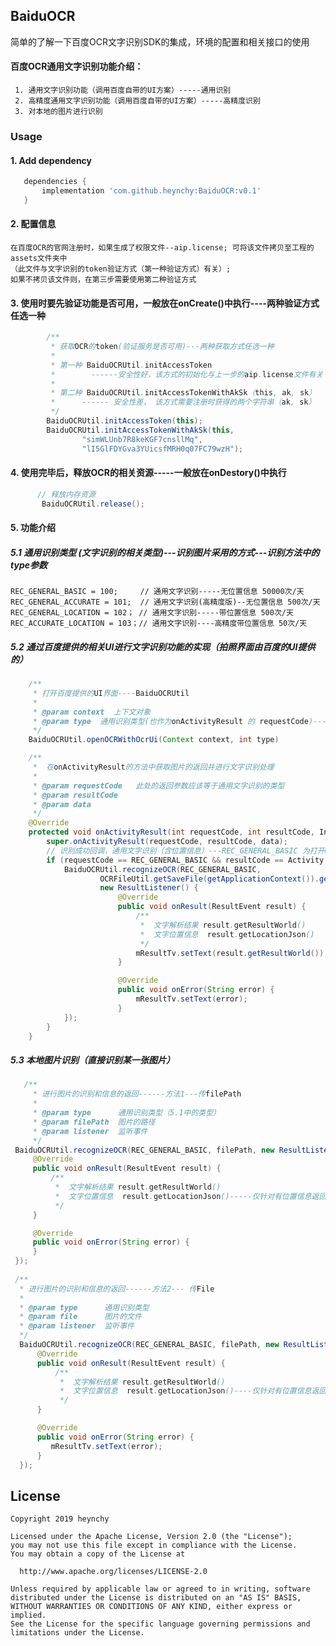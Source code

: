## BaiduOCR
简单的了解一下百度OCR文字识别SDK的集成，环境的配置和相关接口的使用
#### 百度OCR通用文字识别功能介绍：   
     1. 通用文字识别功能（调用百度自带的UI方案）-----通用识别
     2. 高精度通用文字识别功能（调用百度自带的UI方案）-----高精度识别
     3. 对本地的图片进行识别
### Usage
#### 1. Add dependency
```groovy
   dependencies {
       implementation 'com.github.heynchy:BaiduOCR:v0.1'
   }
```
#### 2. 配置信息
    在百度OCR的官网注册时，如果生成了权限文件--aip.license; 可将该文件拷贝至工程的assets文件夹中
    （此文件与文字识别的token验证方式（第一种验证方式）有关）;
    如果不拷贝该文件则，在第三步需要使用第二种验证方式
#### 3. 使用时要先验证功能是否可用，一般放在onCreate()中执行----两种验证方式任选一种
```java
        /**
         * 获取OCR的token(验证服务是否可用)---两种获取方式任选一种
         * 
         * 第一种 BaiduOCRUtil.initAccessToken
         *        ------安全性好，该方式的初始化与上一步的aip.license文件有关
         *        
         * 第二种 BaiduOCRUtil.initAccessTokenWithAkSk（this, ak, sk）
         *      ------ 安全性差， 该方式需要注册时获得的两个字符串（ak, sk）
         */
        BaiduOCRUtil.initAccessToken(this);
        BaiduOCRUtil.initAccessTokenWithAkSk(this,
                "simWLUnb7R8keKGF7cnsllMq",
                "lI5GlFDYGva3YUicsfMRH0q07FC79wzH");
```
#### 4. 使用完毕后，释放OCR的相关资源-----一般放在onDestory()中执行
```java
      // 释放内存资源
       BaiduOCRUtil.release();
```
#### 5. 功能介绍
##### 5.1 通用识别类型 (文字识别的相关类型)---识别图片采用的方式---识别方法中的type参数
    REC_GENERAL_BASIC = 100;     // 通用文字识别-----无位置信息 50000次/天
    REC_GENERAL_ACCURATE = 101;  // 通用文字识别(高精度版)--无位置信息 500次/天
    REC_GENERAL_LOCATION = 102； // 通用文字识别-----带位置信息 500次/天
    REC_ACCURATE_LOCATION = 103；// 通用文字识别----高精度带位置信息 50次/天
    
##### 5.2 通过百度提供的相关UI进行文字识别功能的实现（拍照界面由百度的UI提供的）

```java
    /**
     * 打开百度提供的UI界面----BaiduOCRUtil
     *
     * @param context  上下文对象
     * @param type  通用识别类型(也作为onActivityResult 的 requestCode)----（5.1中的类型）
     */
    BaiduOCRUtil.openOCRWithOcrUi(Context context, int type)
```
```java
    /**
     *  在onActivityResult的方法中获取图片的返回并进行文字识别处理
     *  
     * @param requestCode   此处的返回参数应该等于通用文字识别的类型
     * @param resultCode
     * @param data
     */
    @Override
    protected void onActivityResult(int requestCode, int resultCode, Intent data) {
        super.onActivityResult(requestCode, resultCode, data);
        // 识别成功回调，通用文字识别（含位置信息）---REC_GENERAL_BASIC 为打开UI界面时的type
        if (requestCode == REC_GENERAL_BASIC && resultCode == Activity.RESULT_OK) {
            BaiduOCRUtil.recognizeOCR(REC_GENERAL_BASIC,
                    OCRFileUtil.getSaveFile(getApplicationContext()).getAbsolutePath(),
                    new ResultListener() {
                        @Override
                        public void onResult(ResultEvent result) {
                            /**
                             *  文字解析结果 result.getResultWorld()
                             *  文字位置信息  result.getLocationJson()
                             */
                            mResultTv.setText(result.getResultWorld());
                        }

                        @Override
                        public void onError(String error) {
                            mResultTv.setText(error);
                        }
            });
        }
    }
```
##### 5.3 本地图片识别（直接识别某一张图片）
```java
   /**
     * 进行图片的识别和信息的返回------方法1---传filePath
     *
     * @param type      通用识别类型（5.1中的类型）
     * @param filePath  图片的路径
     * @param listener  监听事件
     */
 BaiduOCRUtil.recognizeOCR(REC_GENERAL_BASIC, filePath, new ResultListener() {
     @Override
     public void onResult(ResultEvent result) {
         /**
          *  文字解析结果 result.getResultWorld()
          *  文字位置信息  result.getLocationJson()-----仅针对有位置信息返回的方法，没有位置信息返回的为null
          */
     }

     @Override
     public void onError(String error) {
     }
 });
 
 /**
  * 进行图片的识别和信息的返回------方法2--- 传File
  *
  * @param type      通用识别类型
  * @param file      图片的文件
  * @param listener  监听事件
  */
  BaiduOCRUtil.recognizeOCR(REC_GENERAL_BASIC, filePath, new ResultListener() {
      @Override
      public void onResult(ResultEvent result) {
          /**
           *  文字解析结果 result.getResultWorld()
           *  文字位置信息  result.getLocationJson()----仅针对有位置信息返回的方法，没有位置信息返回的为null
           */
      }

      @Override
      public void onError(String error) {
         mResultTv.setText(error);
      }
  });
```
   

License
-------
    Copyright 2019 heynchy

    Licensed under the Apache License, Version 2.0 (the "License");
    you may not use this file except in compliance with the License.
    You may obtain a copy of the License at

      http://www.apache.org/licenses/LICENSE-2.0

    Unless required by applicable law or agreed to in writing, software
    distributed under the License is distributed on an "AS IS" BASIS,
    WITHOUT WARRANTIES OR CONDITIONS OF ANY KIND, either express or implied.
    See the License for the specific language governing permissions and
    limitations under the License.

